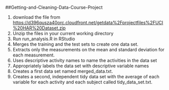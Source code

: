 ##Getting-and-Cleaning-Data-Course-Project

1. download the file from https://d396qusza40orc.cloudfront.net/getdata%2Fprojectfiles%2FUCI%20HAR%20Dataset.zip
2. Unzip the files in your current working directory
3. Run run_analysis.R in RStudio
4. Merges the training and the test sets to create one data set.
5. Extracts only the measurements on the mean and standard deviation for each measurement.
6. Uses descriptive activity names to name the activities in the data set
7. Appropriately labels the data set with descriptive variable names
8. Creates a first data set named merged_data.txt.
9. Creates a second, independent tidy data set with the average of each variable for each activity and each subject called tidy_data_set.txt.

